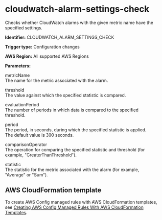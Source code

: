 # cloudwatch\-alarm\-settings\-check<a name="cloudwatch-alarm-settings-check"></a>

Checks whether CloudWatch alarms with the given metric name have the specified settings\.

**Identifier:** CLOUDWATCH\_ALARM\_SETTINGS\_CHECK

**Trigger type:** Configuration changes

**AWS Region:** All supported AWS Regions

**Parameters:**

metricName  
The name for the metric associated with the alarm\.

threshold  
The value against which the specified statistic is compared\.

evaluationPeriod  
The number of periods in which data is compared to the specified threshold\.

period   
The period, in seconds, during which the specified statistic is applied\.  
The default value is 300 seconds\.

comparisonOperator  
The operation for comparing the specified statistic and threshold \(for example, "GreaterThanThreshold"\)\.

statistic  
The statistic for the metric associated with the alarm \(for example, "Average" or "Sum"\)\.

## AWS CloudFormation template<a name="w24aac11c29c17c67c15"></a>

To create AWS Config managed rules with AWS CloudFormation templates, see [Creating AWS Config Managed Rules With AWS CloudFormation Templates](aws-config-managed-rules-cloudformation-templates.md)\.